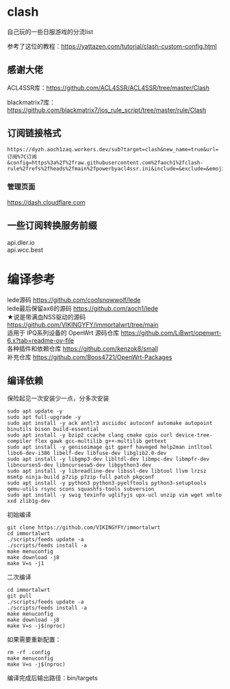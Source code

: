 # clash

自己玩的一些日服游戏的分流list

参考了这位的教程：https://yattazen.com/tutorial/clash-custom-config.html

## 感谢大佬

ACL4SSR库：https://github.com/ACL4SSR/ACL4SSR/tree/master/Clash

blackmatrix7库：https://github.com/blackmatrix7/ios_rule_script/tree/master/rule/Clash

## 订阅链接格式

    https://dyzh.aoch1zaq.workers.dev/sub?target=clash&new_name=true&url=订阅%7C订阅&config=https%3a%2f%2fraw.githubusercontent.com%2faoch1%2fclash-rule%2frefs%2fheads%2fmain%2fpowerbyacl4ssr.ini&include=&exclude=&emoji=true&list=false&sort=false&udp=true&scv=false&append_type=false&fdn=true

### 管理页面
https://dash.cloudflare.com

## 一些订阅转换服务前缀
api.dler.io  
api.wcc.best

# 编译参考
lede源码 https://github.com/coolsnowwolf/lede  
lede最后保留ax6的源码 https://github.com/aoch1/lede  
★说是带满血NSS驱动的源码 https://github.com/VIKINGYFY/immortalwrt/tree/main  
适用于 IPQ系列设备的 OpenWrt 源码仓库 https://github.com/LiBwrt/openwrt-6.x?tab=readme-ov-file  
各种插件和依赖仓库 https://github.com/kenzok8/small  
补充仓库 https://github.com/Boos4721/OpenWrt-Packages  

## 编译依赖
保险起见一次安装少一点，分多次安装

    sudo apt update -y
    sudo apt full-upgrade -y
    sudo apt install -y ack antlr3 asciidoc autoconf automake autopoint binutils bison build-essential
    sudo apt install -y bzip2 ccache clang cmake cpio curl device-tree-compiler flex gawk gcc-multilib g++-multilib gettext
    sudo apt install -y genisoimage git gperf haveged help2man intltool libc6-dev-i386 libelf-dev libfuse-dev libglib2.0-dev
    sudo apt install -y libgmp3-dev libltdl-dev libmpc-dev libmpfr-dev libncurses5-dev libncursesw5-dev libpython3-dev
    sudo apt install -y libreadline-dev libssl-dev libtool llvm lrzsz msmtp ninja-build p7zip p7zip-full patch pkgconf
    sudo apt install -y python3 python3-pyelftools python3-setuptools qemu-utils rsync scons squashfs-tools subversion
    sudo apt install -y swig texinfo uglifyjs upx-ucl unzip vim wget xmlto xxd zlib1g-dev
    
初始编译

    git clone https://github.com/VIKINGYFY/immortalwrt
    cd immortalwrt
    ./scripts/feeds update -a
    ./scripts/feeds install -a
    make menuconfig
    make download -j8
    make V=s -j1
    
二次编译

    cd immortalwrt
    git pull
    ./scripts/feeds update -a
    ./scripts/feeds install -a
    make menuconfig
    make download -j8
    make V=s -j$(nproc)
    
如果需要重新配置：

    rm -rf .config
    make menuconfig
    make V=s -j$(nproc)
    
编译完成后输出路径：bin/targets
